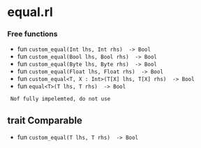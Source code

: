 # equal.rl


### Free functions

* fun `custom_equal(Int lhs, Int rhs)  -> Bool`
* fun `custom_equal(Bool lhs, Bool rhs)  -> Bool`
* fun `custom_equal(Byte lhs, Byte rhs)  -> Bool`
* fun `custom_equal(Float lhs, Float rhs)  -> Bool`
* fun `custom_equal<T, X : Int>(T[X] lhs, T[X] rhs)  -> Bool`
* fun `equal<T>(T lhs, T rhs)  -> Bool`
```
 Nof fully impelemted, do not use
```
## trait Comparable
* fun `custom_equal(T lhs, T rhs)  -> Bool`

